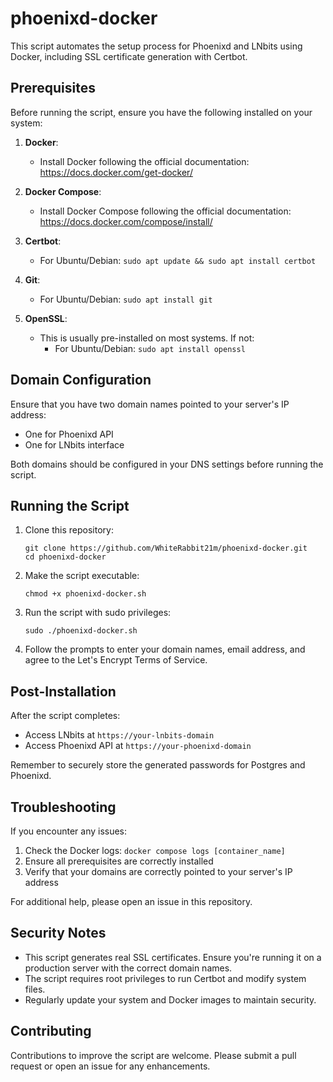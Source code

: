 # phoenixd-docker

This script automates the setup process for Phoenixd and LNbits using Docker, including SSL certificate generation with Certbot.

## Prerequisites

Before running the script, ensure you have the following installed on your system:

1. **Docker**: 
   - Install Docker following the official documentation: https://docs.docker.com/get-docker/

2. **Docker Compose**:
   - Install Docker Compose following the official documentation: https://docs.docker.com/compose/install/

3. **Certbot**:
   - For Ubuntu/Debian: `sudo apt update && sudo apt install certbot`

4. **Git**:
   - For Ubuntu/Debian: `sudo apt install git`

5. **OpenSSL**:
   - This is usually pre-installed on most systems. If not:
     - For Ubuntu/Debian: `sudo apt install openssl`

## Domain Configuration

Ensure that you have two domain names pointed to your server's IP address:
- One for Phoenixd API
- One for LNbits interface

Both domains should be configured in your DNS settings before running the script.

## Running the Script

1. Clone this repository:
   ```
   git clone https://github.com/WhiteRabbit21m/phoenixd-docker.git
   cd phoenixd-docker
   ```

2. Make the script executable:
   ```
   chmod +x phoenixd-docker.sh
   ```

3. Run the script with sudo privileges:
   ```
   sudo ./phoenixd-docker.sh
   ```

4. Follow the prompts to enter your domain names, email address, and agree to the Let's Encrypt Terms of Service.

## Post-Installation

After the script completes:
- Access LNbits at `https://your-lnbits-domain`
- Access Phoenixd API at `https://your-phoenixd-domain`

Remember to securely store the generated passwords for Postgres and Phoenixd.

## Troubleshooting

If you encounter any issues:
1. Check the Docker logs: `docker compose logs [container_name]`
2. Ensure all prerequisites are correctly installed
3. Verify that your domains are correctly pointed to your server's IP address

For additional help, please open an issue in this repository.

## Security Notes

- This script generates real SSL certificates. Ensure you're running it on a production server with the correct domain names.
- The script requires root privileges to run Certbot and modify system files.
- Regularly update your system and Docker images to maintain security.

## Contributing

Contributions to improve the script are welcome. Please submit a pull request or open an issue for any enhancements.
